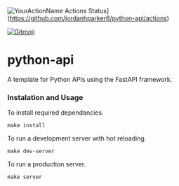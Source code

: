 ![YourActionName Actions Status](https://github.com/jordanhparker6/python-api/workflows/python_ci/badge.svg)](https://github.com/jordanhparker6/python-api/actions)

<a href="https://gitmoji.carloscuesta.me">
  <img src="https://img.shields.io/badge/gitmoji-%20😜%20😍-FFDD67.svg?style=flat-square" alt="Gitmoji">
</a>

# python-api
A template for Python APIs using the FastAPI framework.

### Instalation and Usage

To install required dependancies.

`make install`

To run a development server with hot reloading.

`make dev-server`

To run a production server.

`make server`
